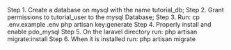 Step 1. Create a database on mysql with the name tutorial_db;
Step 2. Grant permissions to tutorial_user to the mysql Database;
Step 3. Run:
    cp .env.example .env
    php artisan key:generate
Step 4. Properly install and enable pdo_mysql
Step 5. On the laravel directory run:
    php artisan migrate:install
Step 6. When it is installed run:
    php artisan migrate
